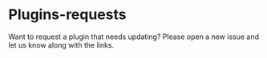 # Plugins-requests
Want to request a plugin that needs updating? Please open a new issue and let us know along with the links.
